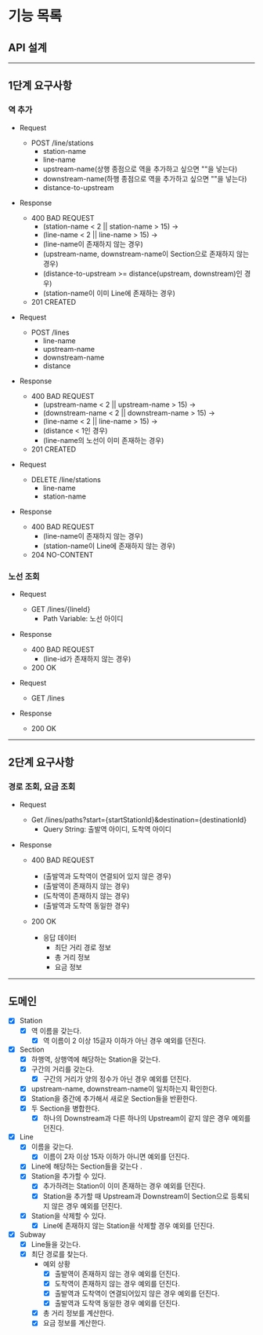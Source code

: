 # 기능 목록

## API 설계

---

## 1단계 요구사항

### 역 추가

- Request
  - POST /line/stations 
      - station-name
      - line-name
      - upstream-name(상행 종점으로 역을 추가하고 싶으면 ""을 넣는다)
      - downstream-name(하행 종점으로 역을 추가하고 싶으면 ""을 넣는다)
      - distance-to-upstream

- Response
  - 400 BAD REQUEST
    - (station-name < 2 || station-name > 15) ->
    - (line-name < 2 || line-name > 15) ->
    - (line-name이 존재하지 않는 경우)
    - (upstream-name, downstream-name이 Section으로 존재하지 않는 경우)
    - (distance-to-upstream >= distance(upstream, downstream)인 경우)
    - (station-name이 이미 Line에 존재하는 경우)
  - 201 CREATED

- Request
  - POST /lines
      - line-name 
      - upstream-name
      - downstream-name
      - distance

- Response
  - 400 BAD REQUEST
    - (upstream-name < 2 || upstream-name > 15) ->
    - (downstream-name < 2 || downstream-name > 15) ->
    - (line-name < 2 || line-name > 15) ->
    - (distance < 1인 경우)
    - (line-name의 노선이 이미 존재하는 경우)
  - 201 CREATED

- Request
  - DELETE /line/stations
      - line-name
      - station-name

- Response
  - 400 BAD REQUEST
    - (line-name이 존재하지 않는 경우)
    - (station-name이 Line에 존재하지 않는 경우)
  - 204 NO-CONTENT

### 노선 조회

- Request
  - GET /lines/{lineId}
      - Path Variable: 노선 아이디

- Response
  - 400 BAD REQUEST
    - (line-id가 존재하지 않는 경우)
  - 200 OK

- Request
  - GET /lines

- Response
  - 200 OK

---

## 2단계 요구사항

### 경로 조회, 요금 조회

- Request
  - Get /lines/paths?start={startStationId}&destination={destinationId}
    - Query String: 출발역 아이디, 도착역 아이디

- Response
  - 400 BAD REQUEST
    - (출발역과 도착역이 연결되어 있지 않은 경우)
    - (출발역이 존재하지 않는 경우)
    - (도착역이 존재하지 않는 경우)
    - (출발역과 도착역 동일한 경우)
    
  - 200 OK
    - 응답 데이터
      - 최단 거리 경로 정보
      - 총 거리 정보
      - 요금 정보

---

## 도메인

- [x] Station
  - [x] 역 이름을 갖는다.
    - [x] 역 이름이 2 이상 15글자 이하가 아닌 경우 예외를 던진다.

- [x] Section
  - [x] 하행역, 상행역에 해당하는 Station을 갖는다.
  - [x] 구간의 거리를 갖는다.
    - [x] 구간의 거리가 양의 정수가 아닌 경우 예외를 던진다.
  - [x] upstream-name, downstream-name이 일치하는지 확인한다.
  - [x] Station을 중간에 추가해서 새로운 Section들을 반환한다.
  - [x] 두 Section을 병합한다.
    - [x] 하나의 Downstream과 다른 하나의 Upstream이 같지 않은 경우 예외를 던진다.
 
- [x] Line
  - [x] 이름을 갖는다.
    - [x] 이름이 2자 이상 15자 이하가 아니면 예외를 던진다.
  - [x] Line에 해당하는 Section들을 갖는다 .
  - [x] Station을 추가할 수 있다.
    - [x] 추가하려는 Station이 이미 존재하는 경우 예외를 던진다.
    - [x] Station을 추가할 때 Upstream과 Downstream이 Section으로 등록되지 않은 경우 예외를 던진다.
  - [x] Station을 삭제할 수 있다.
    - [x] Line에 존재하지 않는 Station을 삭제할 경우 예외를 던진다.

- [x] Subway
  - [x] Line들을 갖는다.
  - [x] 최단 경로를 찾는다.
    - 예외 상황
      - [x] 출발역이 존재하지 않는 경우 예외를 던진다.
      - [x] 도착역이 존재하지 않는 경우 예외를 던진다.
      - [x] 출발역과 도착역이 연결되어있지 않은 경우 예외를 던진다.
      - [x] 출발역과 도착역 동일한 경우 예외를 던진다.
    - [x] 총 거리 정보를 계산한다.
    - [x] 요금 정보를 계산한다.
